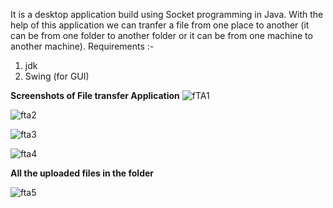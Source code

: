 It is a desktop application build using Socket programming in Java. With the help of this application we can tranfer a file from one place to another (it can be from one folder to another folder or it can be from one machine to another machine).
Requirements :-
1. jdk
2. Swing (for GUI)

<b>Screenshots of File transfer Application</b>
![fTA1](https://user-images.githubusercontent.com/70911657/123655721-de158b00-d84c-11eb-90a6-614b4d636844.PNG)

![fta2](https://user-images.githubusercontent.com/70911657/123656830-e3270a00-d84d-11eb-8817-d0535bc93f14.PNG)

![fta3](https://user-images.githubusercontent.com/70911657/123659454-53cf2600-d850-11eb-9f61-d726042d4129.PNG)

![fta4](https://user-images.githubusercontent.com/70911657/123659611-824d0100-d850-11eb-93ac-430076113f8a.PNG)


<b>All the uploaded files in the folder</b>

![fta5](https://user-images.githubusercontent.com/70911657/123660483-554d1e00-d851-11eb-9a06-01d5b4185a19.png)

